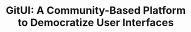 ---
###############
# DO NOT EDIT
layout: publication
###############

###############
# TO EDIT
# pub title
title: "GitUI: A Community-Based Platform to Democratize User Interfaces"

# publication image
image:
 name: gituiteaser.png
 alt-text: "" # provide a short description for the image #a11y

# short description of the publication
description: "Following the success of open software repositories, we present a novel community-based customization system where users can: 1) customize UIs for the self and others -- using a customization toolkit; 2) use and further adapt public customization templates -- found in an online repository; or 3) request customization assistance. We explored this concept in the context of Web technologies by developing GitUI. GitUI was iteratively developed and evaluated over two deployment phases. In a two-phase study (n=9), experts and non-experts 1) used, for two weeks, the customization toolkit; and 2) explored the repository."

# authors of the publication
authors: "Sérgio Alves, Ricardo Costa, Kyle Montague, Tiago Guerreiro"

# link to the pdf
pdf: "../downloads/gitui_chi23.pdf"

external-links:
  - name: DOI
    url: https://doi.org/10.1145/3544549.3585668
  - name: Poster
    url: "../downloads/gitui_chi23.pdf"

 # people associated with the publication
people:
  - saa
  - tjvg

conference-name: CHI EA
venue: "Extended Abstracts of the ACM Conference on Human Factors in Computing Systems, April, 2023"
year: 2023

projects:
 - ui_personalization

# area for filter purpose
area: access
---